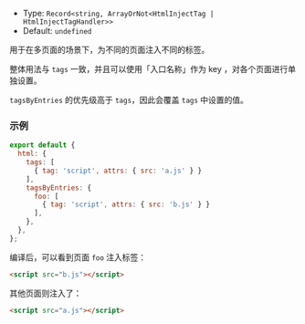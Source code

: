 - Type: `Record<string, ArrayOrNot<HtmlInjectTag | HtmlInjectTagHandler>>`
- Default: `undefined`

用于在多页面的场景下，为不同的页面注入不同的标签。

整体用法与 `tags` 一致，并且可以使用「入口名称」作为 key ，对各个页面进行单独设置。

`tagsByEntries` 的优先级高于 `tags`，因此会覆盖 `tags` 中设置的值。

### 示例

```js
export default {
  html: {
    tags: [
      { tag: 'script', attrs: { src: 'a.js' } }
    ],
    tagsByEntries: {
      foo: [
        { tag: 'script', attrs: { src: 'b.js' } }
      ],
    },
  },
};
```

编译后，可以看到页面 `foo` 注入标签：

```html
<script src="b.js"></script>
```

其他页面则注入了：

```html
<script src="a.js"></script>
```
